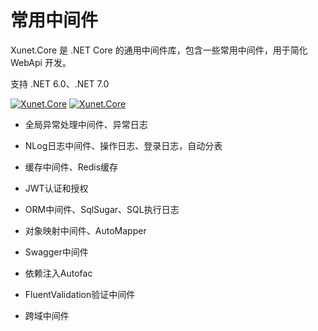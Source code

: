 # 常用中间件

Xunet.Core 是 .NET Core 的通用中间件库，包含一些常用中间件，用于简化 WebApi 开发。

支持 .NET 6.0、.NET 7.0

[![Xunet.Core](https://img.shields.io/nuget/v/Xunet.Core.svg?style=flat-square)](https://www.nuget.org/packages/Xunet.Core)
[![Xunet.Core](https://img.shields.io/nuget/dt/Xunet.Core.svg?style=flat-square)](https://www.nuget.org/stats/packages/Xunet.Core?groupby=Version)

- 全局异常处理中间件、异常日志

- NLog日志中间件、操作日志、登录日志，自动分表

- 缓存中间件、Redis缓存

- JWT认证和授权

- ORM中间件、SqlSugar、SQL执行日志

- 对象映射中间件、AutoMapper

- Swagger中间件

- 依赖注入Autofac

- FluentValidation验证中间件

- 跨域中间件
